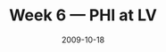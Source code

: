---
layout: game
title: Week 6 — PHI at LV
season: 2009
game_id: 2009_06_PHI_OAK
week: 6
date: 2009-10-18
home_team: LV
away_team: PHI
final_home: 13
final_away: 9
pbp_url: /assets/data/pbp/2009/2009_06_PHI_OAK.csv.gz
---